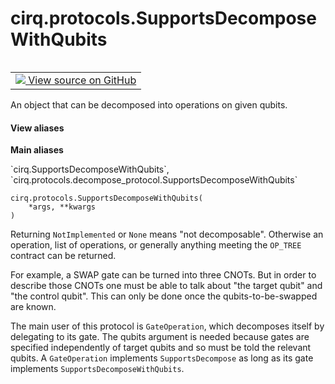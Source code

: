 <div itemscope itemtype="http://developers.google.com/ReferenceObject">
<meta itemprop="name" content="cirq.protocols.SupportsDecomposeWithQubits" />
<meta itemprop="path" content="Stable" />
<meta itemprop="property" content="__init__"/>
<meta itemprop="property" content="__new__"/>
</div>

# cirq.protocols.SupportsDecomposeWithQubits

<!-- Insert buttons and diff -->

<table class="tfo-notebook-buttons tfo-api" align="left">

<td>
  <a target="_blank" href="https://github.com/quantumlib/cirq/tree/master/cirq/protocols/decompose_protocol.py">
    <img src="https://www.tensorflow.org/images/GitHub-Mark-32px.png" />
    View source on GitHub
  </a>
</td>
</table>



An object that can be decomposed into operations on given qubits.

<section class="expandable">
  <h4 class="showalways">View aliases</h4>
  <p>
<b>Main aliases</b>
<p>`cirq.SupportsDecomposeWithQubits`, `cirq.protocols.decompose_protocol.SupportsDecomposeWithQubits`</p>
</p>
</section>

<pre class="devsite-click-to-copy prettyprint lang-py tfo-signature-link">
<code>cirq.protocols.SupportsDecomposeWithQubits(
    *args, **kwargs
)
</code></pre>



<!-- Placeholder for "Used in" -->

Returning `NotImplemented` or `None` means "not decomposable". Otherwise an
operation, list of operations, or generally anything meeting the `OP_TREE`
contract can be returned.

For example, a SWAP gate can be turned into three CNOTs. But in order to
describe those CNOTs one must be able to talk about "the target qubit" and
"the control qubit". This can only be done once the qubits-to-be-swapped are
known.

The main user of this protocol is `GateOperation`, which decomposes itself
by delegating to its gate. The qubits argument is needed because gates are
specified independently of target qubits and so must be told the relevant
qubits. A `GateOperation` implements `SupportsDecompose` as long as its gate
implements `SupportsDecomposeWithQubits`.

